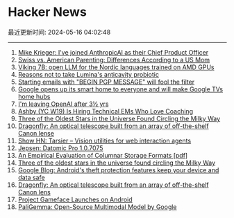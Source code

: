 # Hacker News

最近更新时间: 2024-05-16 04:02:48

--- 
1. [Mike Krieger: I've joined AnthropicAI as their Chief Product Officer](https://www.threads.net/@mikeyk/post/C6_feeSr0Q4) 
2. [Swiss vs. American Parenting: Differences According to a US Mom](https://www.businessinsider.com/swiss-vs-american-parenting-differences-independence-freedom-culture-shock-2024-5) 
3. [Viking 7B: open LLM for the Nordic languages trained on AMD GPUs](https://www.silo.ai//blog/viking-7b-the-first-open-llm-for-the-nordic-languages) 
4. [Reasons not to take Lumina's anticavity probiotic](https://trevorklee.substack.com/p/please-dont-take-luminas-anticavity) 
5. [Starting emails with "BEGIN PGP MESSAGE" will fool the filter](https://nondeterministic.computer/@martin/112444389342113780) 
6. [Google opens up its smart home to everyone and will make Google TVs home hubs](https://www.theverge.com/2024/5/15/24157154/google-home-api-matter-smart-home-chromecast-google-tv) 
7. [I'm leaving OpenAI after 3½ yrs](https://twitter.com/E0M/status/1790814866695143696) 
8. [Ashby (YC W19) Is Hiring Technical EMs Who Love Coaching](https://www.ashbyhq.com/careers?utm_source=hn&ashby_jid=933570bc-a3d6-4fcc-991d-dc399c53a58a) 
9. [Three of the Oldest Stars in the Universe Found Circling the Milky Way](https://news.mit.edu/2024/mit-researchers-discover-universes-oldest-stars-in-galactic-backyard-0514) 
10. [Dragonfly: An optical telescope built from an array of off-the-shelf Canon lense](https://www.dunlap.utoronto.ca/instrumentation/dragonfly/) 
11. [Show HN: Tarsier – Vision utilities for web interaction agents](https://github.com/reworkd/tarsier) 
12. [Jepsen: Datomic Pro 1.0.7075](https://jepsen.io/analyses/datomic-pro-1.0.7075) 
13. [An Empirical Evaluation of Columnar Storage Formats [pdf]](https://www.vldb.org/pvldb/vol17/p148-zeng.pdf) 
14. [Three of the oldest stars in the universe found circling the Milky Way](https://news.mit.edu/2024/mit-researchers-discover-universes-oldest-stars-in-galactic-backyard-0514) 
15. [Google Blog: Android's theft protection features keep your device and data safe](https://blog.google/products/android/android-theft-protection/) 
16. [Dragonfly: An optical telescope built from an array of off-the-shelf Canon lens](https://www.dunlap.utoronto.ca/instrumentation/dragonfly/) 
17. [Project Gameface Launches on Android](https://developers.googleblog.com/en/project-gameface-launches-on-android/) 
18. [PaliGemma: Open-Source Multimodal Model by Google](https://blog.roboflow.com/paligemma-multimodal-vision/) 
